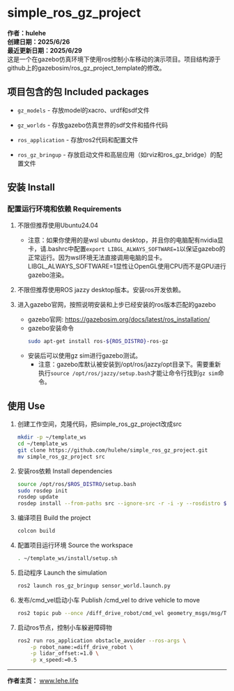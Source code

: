 # simple_ros_gz_project
**作者：hulehe**  
**创建日期：2025/6/26**  
**最近更新日期：2025/6/29**  
这是一个在gazebo仿真环境下使用ros控制小车移动的演示项目。项目结构源于github上的gazebosim/ros_gz_project_template的修改。

## 项目包含的包 Included packages

* `gz_models` - 存放model的xacro、urdf和sdf文件

* `gz_worlds` - 存放gazebo仿真世界的sdf文件和插件代码

* `ros_application` - 存放ros2代码和配置文件

* `ros_gz_bringup` - 存放启动文件和高层应用（如rviz和ros_gz_bridge）的配置文件


## 安装 Install

### 配置运行环境和依赖 Requirements

1. 不限但推荐使用Ubuntu24.04
    - 注意：如果你使用的是wsl ubuntu desktop，并且你的电脑配有nvidia显卡，请.bashrc中配置`export LIBGL_ALWAYS_SOFTWARE=1`以保证gazebo的正常运行。因为wsl环境无法直接调用电脑的显卡。LIBGL_ALWAYS_SOFTWARE=1显性让OpenGL使用CPU而不是GPU进行gazebo渲染。

2. 不限但推荐使用ROS jazzy desktop版本。安装ros开发依赖。

3. 进入gazebo官网，按照说明安装和上步已经安装的ros版本匹配的gazebo
    - gazebo官网: https://gazebosim.org/docs/latest/ros_installation/
    - gazebo安装命令
        ```bash
        sudo apt-get install ros-${ROS_DISTRO}-ros-gz
        ```
    - 安装后可以使用gz sim进行gazebo测试。
        - 注意：gazebo库默认被安装到/opt/ros/jazzy/opt目录下。需要重新执行`source /opt/ros/jazzy/setup.bash`才能让命令行找到`gz sim`命令。


## 使用 Use

1. 创建工作空间，克隆代码，把simple_ros_gz_project改成src

   ```bash
   mkdir -p ~/template_ws
   cd ~/template_ws
   git clone https://github.com/hulehe/simple_ros_gz_project.git
   mv simple_ros_gz_project src
   ```

2. 安装ros依赖 Install dependencies

    ```bash
    source /opt/ros/$ROS_DISTRO/setup.bash
    sudo rosdep init
    rosdep update
    rosdep install --from-paths src --ignore-src -r -i -y --rosdistro $ROS_DISTRO
    ```

3. 编译项目 Build the project

    ```bash
    colcon build
    ```

4. 配置项目运行环境 Source the workspace

    ```bash
    . ~/template_ws/install/setup.sh
    ```

5. 启动程序 Launch the simulation

    ```bash
    ros2 launch ros_gz_bringup sensor_world.launch.py
    ```

6. 发布/cmd_vel启动小车 Publish /cmd_vel to drive vehicle to move
    ```bash
    ros2 topic pub --once /diff_drive_robot/cmd_vel geometry_msgs/msg/Twist "{linear: {x: 2.0, y: 0.0, z: 0.0}, angular: {x: 0.0, y: 0.0, z: -0.5}}"
    ```

7. 启动ros节点，控制小车躲避障碍物
    ```bash
    ros2 run ros_application obstacle_avoider --ros-args \
        -p robot_name:=diff_drive_robot \
        -p lidar_offset:=1.0 \
        -p x_speed:=0.5
    ```

---
**作者主页：** www.lehe.life